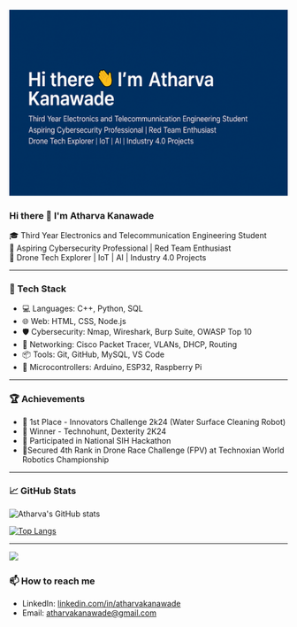 ![Header](https://raw.githubusercontent.com/05Atharva/05Atharva/main/banner.png)

### Hi there 👋 I'm Atharva Kanawade

🎓 Third Year Electronics and Telecommunication Engineering Student  
🔐 Aspiring Cybersecurity Professional | Red Team Enthusiast  
🚁 Drone Tech Explorer | IoT | AI | Industry 4.0 Projects

---

### 🔧 Tech Stack
- 💻 Languages: C++, Python, SQL
- 🌐 Web: HTML, CSS, Node.js
- 🛡️ Cybersecurity: Nmap, Wireshark, Burp Suite, OWASP Top 10
- 📡 Networking: Cisco Packet Tracer, VLANs, DHCP, Routing
- 📦 Tools: Git, GitHub, MySQL, VS Code
- 📲 Microcontrollers: Arduino, ESP32, Raspberry Pi

---

### 🏆 Achievements
- 🥇 1st Place - Innovators Challenge 2k24 (Water Surface Cleaning Robot)
- 🥇 Winner - Technohunt, Dexterity 2K24
- 🎯 Participated in National SIH Hackathon
- 🎯Secured 4th Rank in Drone Race Challenge (FPV) at Technoxian World Robotics Championship

---

### 📈 GitHub Stats
![Atharva's GitHub stats](https://github-readme-stats.vercel.app/api?username=05Atharva&show_icons=true&theme=radical)

[![Top Langs](https://github-readme-stats.vercel.app/api/top-langs/?username=05Atharva&layout=compact)](https://github.com/anuraghazra/github-readme-stats)

---
![](https://komarev.com/ghpvc/?username=atharvakanawade&label=Profile+Views)

### 📫 How to reach me
- LinkedIn: [linkedin.com/in/atharvakanawade](https://www.linkedin.com/in/atharvakanawade/)
- Email: atharvakanawade@gmail.com


